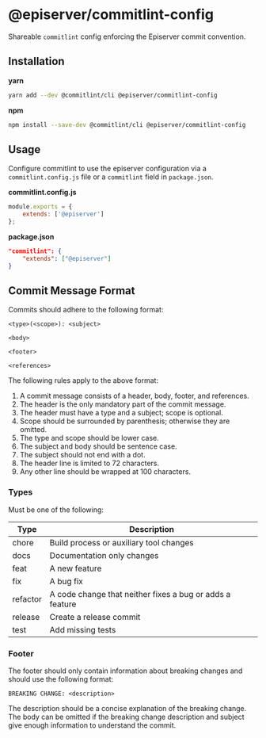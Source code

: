 # @episerver/commitlint-config

Shareable `commitlint` config enforcing the Episerver commit convention.

## Installation

**yarn**
```sh
yarn add --dev @commitlint/cli @episerver/commitlint-config
```

**npm**
```sh
npm install --save-dev @commitlint/cli @episerver/commitlint-config
```

## Usage

Configure commitlint to use the episerver configuration via a `commitlint.config.js` file or a `commitlint` field in `package.json`.

**commitlint.config.js**
```js
module.exports = {
    extends: ['@episerver']
};
```

**package.json**
```json
"commitlint": {
    "extends": ["@episerver"]
}
```

## Commit Message Format

Commits should adhere to the following format:

```
<type>(<scope>): <subject>

<body>

<footer>

<references>
```

The following rules apply to the above format:

1. A commit message consists of a header, body, footer, and references.
1. The header is the only mandatory part of the commit message.
1. The header must have a type and a subject; scope is optional.
1. Scope should be surrounded by parenthesis; otherwise they are omitted.
1. The type and scope should be lower case.
1. The subject and body should be sentence case.
1. The subject should not end with a dot.
1. The header line is limited to 72 characters.
1. Any other line should be wrapped at 100 characters.

### Types

Must be one of the following:

| Type | Description |
| --- | --- |
| chore | Build process or auxiliary tool changes |
| docs | Documentation only changes |
| feat | A new feature |
| fix | A bug fix |
| refactor | A code change that neither fixes a bug or adds a feature |
| release | Create a release commit |
| test | Add missing tests |

### Footer

The footer should only contain information about breaking changes and should use the following format:

```
BREAKING CHANGE: <description>
```

The description should be a concise explanation of the breaking change. The body can be omitted if the breaking change description and subject give enough information to understand the commit.
